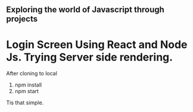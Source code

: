 ## Exploring the world of Javascript through projects

# Login Screen Using React and Node Js. Trying Server side rendering. 

After cloning to local

1) npm install 
2) npm start

Tis that simple.
